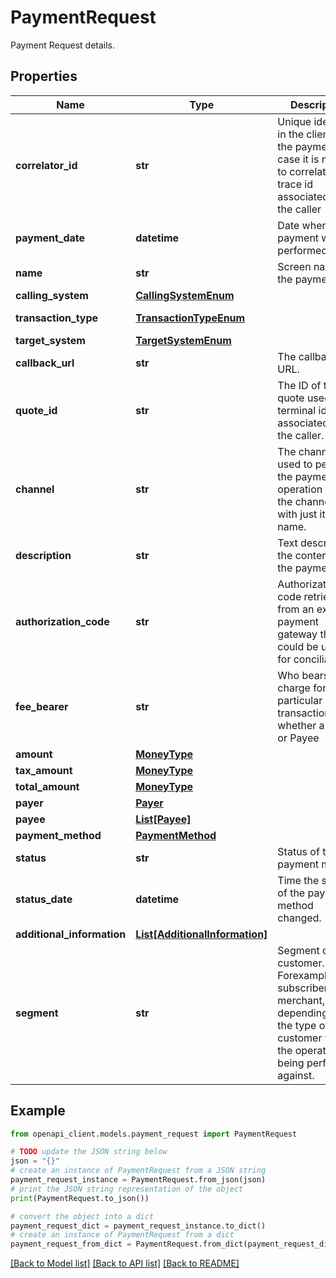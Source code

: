 # PaymentRequest

Payment Request details.

## Properties

Name | Type | Description | Notes
------------ | ------------- | ------------- | -------------
**correlator_id** | **str** | Unique identifier in the client for the payment in case it is needed to correlate, a trace id associated with the caller | 
**payment_date** | **datetime** | Date when the payment was performed. | [optional] 
**name** | **str** | Screen name of the payment. | [optional] 
**calling_system** | [**CallingSystemEnum**](CallingSystemEnum.md) |  | [optional] 
**transaction_type** | [**TransactionTypeEnum**](TransactionTypeEnum.md) |  | [default to TransactionTypeEnum.PAYMENT]
**target_system** | [**TargetSystemEnum**](TargetSystemEnum.md) |  | [optional] 
**callback_url** | **str** | The callback URL. | 
**quote_id** | **str** | The ID of the quote used, a terminal id associated with the caller. | [optional] 
**channel** | **str** | The channel used to perform the payment operation or just the channel itself with just its name. | [optional] 
**description** | **str** | Text describing the contents of the payment. | [optional] 
**authorization_code** | **str** | Authorization code retrieved from an external payment gateway that could be used for conciliation. | [optional] 
**fee_bearer** | **str** | Who bears a charge for a particular transaction , whether a Payer or Payee | [optional] 
**amount** | [**MoneyType**](MoneyType.md) |  | [optional] 
**tax_amount** | [**MoneyType**](MoneyType.md) |  | [optional] 
**total_amount** | [**MoneyType**](MoneyType.md) |  | 
**payer** | [**Payer**](Payer.md) |  | [optional] 
**payee** | [**List[Payee]**](Payee.md) |  | [optional] 
**payment_method** | [**PaymentMethod**](PaymentMethod.md) |  | 
**status** | **str** | Status of the payment method. | [optional] 
**status_date** | **datetime** | Time the status of the payment method changed. | [optional] 
**additional_information** | [**List[AdditionalInformation]**](AdditionalInformation.md) |  | [optional] 
**segment** | **str** | Segment of the customer. Forexample, subscriber,agent, merchant, admin depending on the type of customer whome the operation is being performed against. | [optional] 

## Example

```python
from openapi_client.models.payment_request import PaymentRequest

# TODO update the JSON string below
json = "{}"
# create an instance of PaymentRequest from a JSON string
payment_request_instance = PaymentRequest.from_json(json)
# print the JSON string representation of the object
print(PaymentRequest.to_json())

# convert the object into a dict
payment_request_dict = payment_request_instance.to_dict()
# create an instance of PaymentRequest from a dict
payment_request_from_dict = PaymentRequest.from_dict(payment_request_dict)
```
[[Back to Model list]](../README.md#documentation-for-models) [[Back to API list]](../README.md#documentation-for-api-endpoints) [[Back to README]](../README.md)


